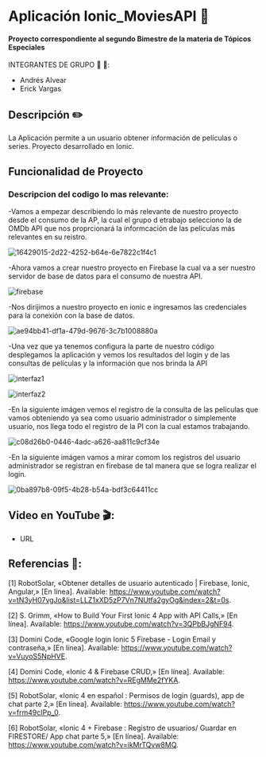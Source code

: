 # Aplicación Ionic_MoviesAPI :iphone:
 #### Proyecto correspondiente al segundo Bimestre de la materia de Tópicos Especiales
INTEGRANTES DE GRUPO  :boy: :boy::
- Andrés Alvear
- Erick Vargas

## Descripción :pencil2:

La Aplicación permite a un usuario obtener información de películas o series.
Proyecto desarrollado en Ionic.

## Funcionalidad de Proyecto
### Descripcion del codigo lo mas relevante:

-Vamos a empezar describiendo lo más relevante de nuestro proyecto desde el consumo de la AP, la cual el grupo d etrabajo selecciono 
la de OMDb API que nos proprcionará la informcación de las películas más relevantes en su reistro.

![16429015-2d22-4252-b64e-6e7822c1f4c1](https://user-images.githubusercontent.com/38590809/93700370-188f1200-fadc-11ea-9c87-c563fcb47633.jpg)

-Ahora vamos a crear nuestro proyecto en Firebase la cual va a ser nuestro servidor de base de datos para el consumo de nuestra API.

![firebase](https://user-images.githubusercontent.com/38590809/93704788-b0d9c680-fadd-11ea-8977-2c3ecc17a452.png)

-Nos dirijimos a nuestro proyecto en ionic e ingresamos las credenciales para la conexión con la base de datos.

![ae94bb41-df1a-479d-9676-3c7b1008880a](https://user-images.githubusercontent.com/38590809/93704901-d5ce3980-fadd-11ea-8247-31ec12180579.jpg)

-Una vez que ya tenemos configura la parte de nuestro código desplegamos la aplicación y vemos los resultados del login y de las consultas de películas y la información que nos brinda la API

![interfaz1](https://user-images.githubusercontent.com/38590809/93704934-55f49f00-fade-11ea-9583-79113193fe63.png)


![interfaz2](https://user-images.githubusercontent.com/38590809/93704945-7f152f80-fade-11ea-9e28-dca837f48fa7.png)


-En la siguiente imágen vemos el registro de la consulta de las películas que vamos obteniendo ya sea como usuario administrador
o simplemente usuario, nos llega todo el registro de la PI con la cual estamos trabajando.

![c08d26b0-0446-4adc-a626-aa811c9cf34e](https://user-images.githubusercontent.com/38590809/93697126-1b3d3780-fadb-11ea-9176-ea92291cde94.jpg)


-En la siguiente imágen vamos a mirar comom los registros del usuario administrador se registran en firebase de tal manera
que se logra realizar el login.

![0ba897b8-09f5-4b28-b54a-bdf3c64411cc](https://user-images.githubusercontent.com/38590809/93698891-a74f5f00-fadb-11ea-9a9f-dc6a64545f0d.jpg)


## Video en YouTube :clapper::

-  URL

## Referencias :link:: 

[1] 	RobotSolar, «Obtener detalles de usuario autenticado | Firebase, Ionic, Angular,» [En línea]. Available: https://www.youtube.com/watch?v=tN3yH07vgJo&list=LLZ1xXD5zP7Vn7NUtfa2gyOg&index=2&t=0s.

[2] 	S. Grimm, «How to Build Your First Ionic 4 App with API Calls,» [En línea]. Available: https://www.youtube.com/watch?v=3QPbBJgNF94.

[3] 	Domini Code, «Google login Ionic 5 Firebase - Login Email y contraseña,» [En línea]. Available: https://www.youtube.com/watch?v=VuyoS5NpHVE.

[4] 	Domini Code, «Ionic 4 & Firebase CRUD,» [En línea]. Available: https://www.youtube.com/watch?v=REgMMe2fYKA.

[5] 	RobotSolar, «Ionic 4 en español : Permisos de login (guards), app de chat parte 2,» [En línea]. Available: https://www.youtube.com/watch?v=frm49cIPp_0.

[6] 	RobotSolar, «Ionic 4 + Firebase : Registro de usuarios/ Guardar en FIRESTORE/ App chat parte 5,» [En línea]. Available: https://www.youtube.com/watch?v=ikMrTQvw8MQ.
